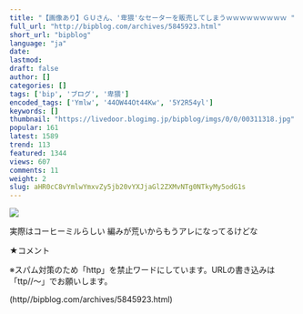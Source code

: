 ```yaml
---
title: "【画像あり】ＧＵさん、'卑猥'なセーターを販売してしまうｗｗｗｗｗｗｗｗｗ "
full_url: "http://bipblog.com/archives/5845923.html"
short_url: "bipblog"
language: "ja"
date: 
lastmod: 
draft: false
author: []
categories: []
tags: ['bip', 'ブログ', '卑猥']
encoded_tags: ['Ymlw', '44OW44Ot44Kw', '5Y2R54yl']
keywords: []
thumbnail: "https://livedoor.blogimg.jp/bipblog/imgs/0/0/00311318.jpg"
popular: 161
latest: 1589
trend: 113
featured: 1344
views: 607
comments: 11
weight: 2
slug: aHR0cC8vYmlwYmxvZy5jb20vYXJjaGl2ZXMvNTg0NTkyMy5odG1s
---
```


![](https://livedoor.blogimg.jp/bipblog/imgs/0/0/00311318.jpg)

<div><p>実際はコーヒーミルらしい 編みが荒いからもうアレになってるけどな</p><p class='meiryo'>★コメント</p><p class='center'><p class='kyakuchu center'>※スパム対策のため「http」を禁止ワードにしています。URLの書き込みは「ttp//～」でお願いします。</p></p> </div>

(http//bipblog.com/archives/5845923.html)
